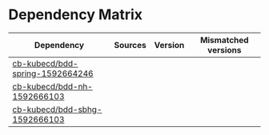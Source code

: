 # Dependency Matrix

Dependency | Sources | Version | Mismatched versions
---------- | ------- | ------- | -------------------
[cb-kubecd/bdd-spring-1592664246](https://github.com/cb-kubecd/bdd-spring-1592664246.git) |  | []() | 
[cb-kubecd/bdd-nh-1592666103](https://github.com/cb-kubecd/bdd-nh-1592666103.git) |  | []() | 
[cb-kubecd/bdd-sbhg-1592666103](https://github.com/cb-kubecd/bdd-sbhg-1592666103.git) |  | []() | 
